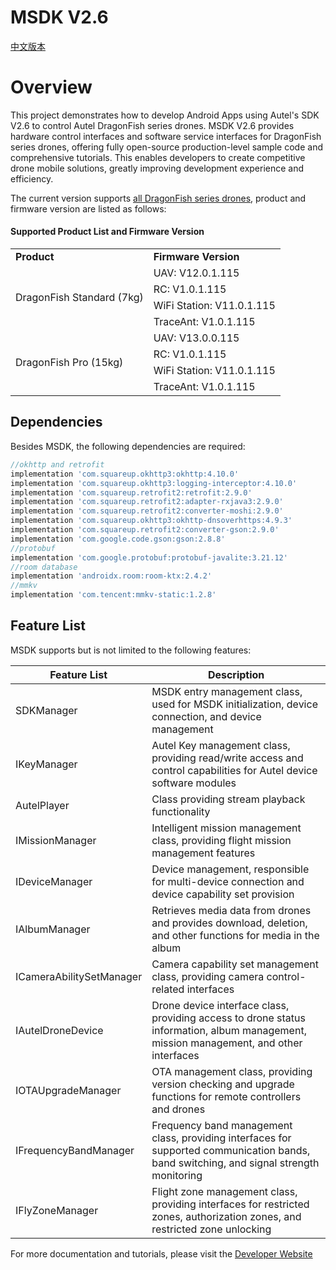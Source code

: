 # MSDK V2.6

[中文版本](README_zhCN.md)

# Overview

This project demonstrates how to develop Android Apps using Autel's SDK V2.6 to control Autel DragonFish series drones. MSDK V2.6 provides hardware control interfaces and software service interfaces for DragonFish series drones, offering fully open-source production-level sample code and comprehensive tutorials. This enables developers to create competitive drone mobile solutions, greatly improving development experience and efficiency.

The current version supports [all DragonFish series drones](https://www.autelrobotics.cn/productdetail/dragonfish-series-drones/), product and firmware version are listed as follows:

#### Supported Product List and Firmware Version
<table>
    <tr>
        <td><strong>Product</strong></td>
        <td><strong>Firmware Version</strong></td>
    </tr>
    <tr>
        <td rowspan="4">DragonFish Standard (7kg)</td>
        <td>UAV: V12.0.1.115</td>
    </tr>
    <tr>
        <td>RC: V1.0.1.115</td>
    </tr>
    <tr>
        <td>WiFi Station: V11.0.1.115</td>
    </tr>
    <tr>
        <td>TraceAnt: V1.0.1.115</td>
    </tr>
    <tr>
        <td rowspan="4">DragonFish Pro (15kg)</td>
        <td>UAV: V13.0.0.115</td>
    </tr>
    <tr>
        <td>RC: V1.0.1.115</td>
    </tr>
    <tr>
        <td>WiFi Station: V11.0.1.115</td>
    </tr>
    <tr>
        <td>TraceAnt: V1.0.1.115</td>
    </tr>
</table>

## Dependencies

Besides MSDK, the following dependencies are required:

```groovy
//okhttp and retrofit
implementation 'com.squareup.okhttp3:okhttp:4.10.0'
implementation 'com.squareup.okhttp3:logging-interceptor:4.10.0'
implementation 'com.squareup.retrofit2:retrofit:2.9.0'
implementation 'com.squareup.retrofit2:adapter-rxjava3:2.9.0'
implementation 'com.squareup.retrofit2:converter-moshi:2.9.0'
implementation 'com.squareup.okhttp3:okhttp-dnsoverhttps:4.9.3'
implementation 'com.squareup.retrofit2:converter-gson:2.9.0'
implementation 'com.google.code.gson:gson:2.8.8'
//protobuf
implementation 'com.google.protobuf:protobuf-javalite:3.21.12'
//room database
implementation 'androidx.room:room-ktx:2.4.2'
//mmkv
implementation 'com.tencent:mmkv-static:1.2.8'
```

## Feature List

MSDK supports but is not limited to the following features:

| Feature List | Description |
|--------------|-------------|
| SDKManager | MSDK entry management class, used for MSDK initialization, device connection, and device management |
| IKeyManager | Autel Key management class, providing read/write access and control capabilities for Autel device software modules |
| AutelPlayer | Class providing stream playback functionality |
| IMissionManager | Intelligent mission management class, providing flight mission management features |
| IDeviceManager | Device management, responsible for multi-device connection and device capability set provision |
| IAlbumManager | Retrieves media data from drones and provides download, deletion, and other functions for media in the album |
| ICameraAbilitySetManager | Camera capability set management class, providing camera control-related interfaces |
| IAutelDroneDevice | Drone device interface class, providing access to drone status information, album management, mission management, and other interfaces |
| IOTAUpgradeManager | OTA management class, providing version checking and upgrade functions for remote controllers and drones |
| IFrequencyBandManager | Frequency band management class, providing interfaces for supported communication bands, band switching, and signal strength monitoring |
| IFlyZoneManager | Flight zone management class, providing interfaces for restricted zones, authorization zones, and restricted zone unlocking |

For more documentation and tutorials, please visit the [Developer Website](https://developer.autelrobotics.com/doc/v2.6/mobile_sdk/en/00/1)
